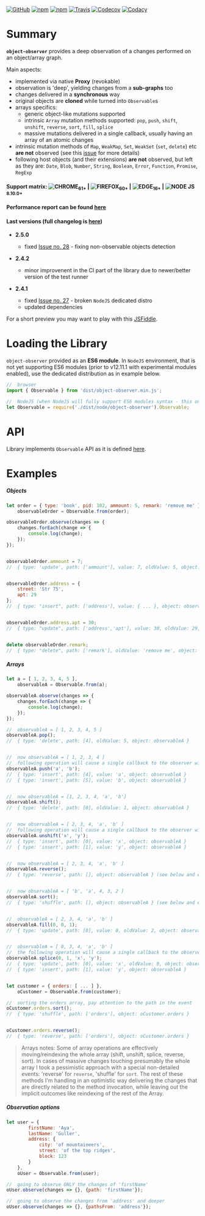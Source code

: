 [![GitHub](https://img.shields.io/github/license/gullerya/object-observer.svg)](https://github.com/gullerya/object-observer)
[![npm](https://img.shields.io/npm/v/object-observer.svg?label=npm%20object-observer)](https://www.npmjs.com/package/object-observer)
[![npm](https://img.shields.io/npm/v/@gullerya/observable.svg?label=npm%20@gullerya/observable)](https://www.npmjs.com/package/@gullerya/observable)
[![Travis](https://travis-ci.org/gullerya/object-observer.svg?branch=master)](https://travis-ci.org/gullerya/object-observer)
[![Codecov](https://img.shields.io/codecov/c/github/gullerya/object-observer/master.svg)](https://codecov.io/gh/gullerya/object-observer/branch/master)
[![Codacy](https://img.shields.io/codacy/grade/a3879d7077eb4eef83a591733ad7c579.svg?logo=codacy)](https://www.codacy.com/app/gullerya/object-observer)

# Summary

__`object-observer`__ provides a deep observation of a changes performed on an object/array graph.

Main aspects:
* implemented via native __Proxy__ (revokable)
* observation is 'deep', yielding changes from a __sub-graphs__ too
* changes delivered in a __synchronous__ way
* original objects are __cloned__ while turned into `Observable`s
* arrays specifics:
  * generic object-like mutations supported
  * intrinsic `Array` mutation methods supported: `pop`, `push`, `shift`, `unshift`, `reverse`, `sort`, `fill`, `splice`
  * massive mutations delivered in a single callback, usually having an array of an atomic changes
* intrinsic mutation methods of `Map`, `WeakMap`, `Set`, `WeakSet` (`set`, `delete`) etc __are not__ observed (see this [issue](https://github.com/gullerya/object-observer/issues/1) for more details)
* following host objects (and their extensions) __are not__ observed, but left as they are: `Date`, `Blob`, `Number`, `String`, `Boolean`, `Error`, `Function`, `Promise`, `RegExp`

#### Support matrix: ![CHROME](docs/browser_icons/chrome.png)<sub>61+</sub> | ![FIREFOX](docs/browser_icons/firefox.png)<sub>60+</sub> | ![EDGE](docs/browser_icons/edge.png)<sub>16+</sub> | ![NODE JS](docs/browser_icons/nodejs.png) <sub>8.10.0+</sub>

#### Performance report can be found [here](docs/performance-report.md)

#### Last versions (full changelog is [here](docs/changelog.md))

* __2.5.0__
  * fixed [Issue no. 28](https://github.com/gullerya/object-observer/issues/28) - fixing non-observable objects detection

* __2.4.2__
  * minor improvenent in the CI part of the library due to newer/better version of the test runner

* __2.4.1__
  * fixed [Issue no. 27](https://github.com/gullerya/object-observer/issues/27) - broken `NodeJS` dedicated distro
  * updated dependencies

For a short preview you may want to play with this [JSFiddle](https://jsfiddle.net/gullerya/5a4tyoqs/).

# Loading the Library

`object-observer` provided as an __ES6 module__.
In `NodeJS` environment, that is not yet supporting ES6 modules (prior to v12.11.1 with experimental modules enabled), use the dedicated distribution as in example below.

```javascript
//  browser
import { Observable } from 'dist/object-observer.min.js';

//  NodeJS (when NodeJS will fully support ES6 modules syntax - this one will be removed)
let Observable = require('./dist/node/object-observer').Observable;
```

# API

Library implements `Observable` API as it is defined [here](https://github.com/gullerya/object-observer/blob/master/docs/observable.md).

# Examples

##### Objects
```javascript
let order = { type: 'book', pid: 102, ammount: 5, remark: 'remove me' },
    observableOrder = Observable.from(order);

observableOrder.observe(changes => {
    changes.forEach(change => {
        console.log(change);
    });
});


observableOrder.ammount = 7;
//  { type: 'update', path: ['ammount'], value: 7, oldValue: 5, object: observableOrder }


observableOrder.address = {
    street: 'Str 75',
    apt: 29
};
//  { type: "insert", path: ['address'], value: { ... }, object: observableOrder }


observableOrder.address.apt = 30;
//  { type: "update", path: ['address','apt'], value: 30, oldValue: 29, object: observableOrder.address }


delete observableOrder.remark;
//  { type: "delete", path: ['remark'], oldValue: 'remove me', object: observableOrder }
```

##### Arrays

```javascript
let a = [ 1, 2, 3, 4, 5 ],
    observableA = Observable.from(a);

observableA.observe(changes => {
    changes.forEach(change => {
        console.log(change);
    });
});

//  observableA = [ 1, 2, 3, 4, 5 ]
observableA.pop();
//  { type: 'delete', path: [4], oldValue: 5, object: observableA }


//  now observableA = [ 1, 2, 3, 4 ]
//  following operation will cause a single callback to the observer with an array of 2 changes in it)
observableA.push('a', 'b');
//  { type: 'insert', path: [4], value: 'a', object: observableA }
//  { type: 'insert', path: [5], value: 'b', object: observableA }


//  now observableA = [1, 2, 3, 4, 'a', 'b']
observableA.shift();
//  { type: 'delete', path: [0], oldValue: 1, object: observableA }


//  now observableA = [ 2, 3, 4, 'a', 'b' ]
//  following operation will cause a single callback to the observer with an array of 2 changes in it)
observableA.unshift('x', 'y');
//  { type: 'insert', path: [0], value: 'x', object: observableA }
//  { type: 'insert', path: [1], value: 'y', object: observableA }


//  now observableA = [ 2, 3, 4, 'a', 'b' ]
observableA.reverse();
//  { type: 'reverse', path: [], object: observableA } (see below and exampe of this event for nested array)


//  now observableA = [ 'b', 'a', 4, 3, 2 ]
observableA.sort();
//  { type: 'shuffle', path: [], object: observableA } (see below and exampe of this event for nested array)


//  observableA = [ 2, 3, 4, 'a', 'b' ]
observableA.fill(0, 0, 1);
//  { type: 'update', path: [0], value: 0, oldValue: 2, object: observableA }


//  observableA = [ 0, 3, 4, 'a', 'b' ]
//  the following operation will cause a single callback to the observer with an array of 2 changes in it)
observableA.splice(0, 1, 'x', 'y');
//  { type: 'update', path: [0], value: 'x', oldValue: 0, object: observableA }
//  { type: 'insert', path: [1], value: 'y', object: observableA }


let customer = { orders: [ ... ] },
    oCustomer = Observable.from(customer);

//  sorting the orders array, pay attention to the path in the event
oCustomer.orders.sort();
//  { type: 'shuffle', path: ['orders'], object: oCustomer.orders }


oCustomer.orders.reverse();
//  { type: 'reverse', path: ['orders'], object: oCustomer.orders }
```

> Arrays notes: Some of array operations are effectively moving/reindexing the whole array (shift, unshift, splice, reverse, sort).
In cases of massive changes touching presumably the whole array I took a pessimistic approach with a special non-detailed events: 'reverse' for `reverse`, 'shuffle' for `sort`. The rest of these methods I'm handling in an optimistic way delivering the changes that are directly related to the method invocation, while leaving out the implicit outcomes like reindexing of the rest of the Array.

##### Observation options

```javascript
let user = {
	    firstName: 'Aya',
	    lastName: 'Guller',
	    address: {
	    	city: 'of mountaineers',
	    	street: 'of the top ridges',
	    	block: 123
	    }
    },
    oUser = Observable.from(user);

//  going to observe ONLY the changes of 'firstName'
oUser.observe(changes => {}, {path: 'firstName'});

//  going to observe the changes from 'address' and deeper
oUser.observe(changes => {}, {pathsFrom: 'address'});
```
